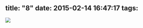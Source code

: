 title: "8"
date: 2015-02-14 16:47:17
tags:
---

![](https://dl.dropbox.com/u/4291520/monograms/2015--8.svg)
